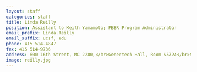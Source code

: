```yaml
---
layout: staff
categories: staff
title: Linda Reilly
position: Assistant to Keith Yamamoto; PBBR Program Administrator
email_prefix: Linda.Reilly
email_suffix: ucsf, edu
phone: 415 514-4847
fax: 415 514-9736
address: 600 16th Street, MC 2280,</br>Genentech Hall, Room S572A</br>San Francisco, CA 94158-2140</br>
image: reilly.jpg
---
```


